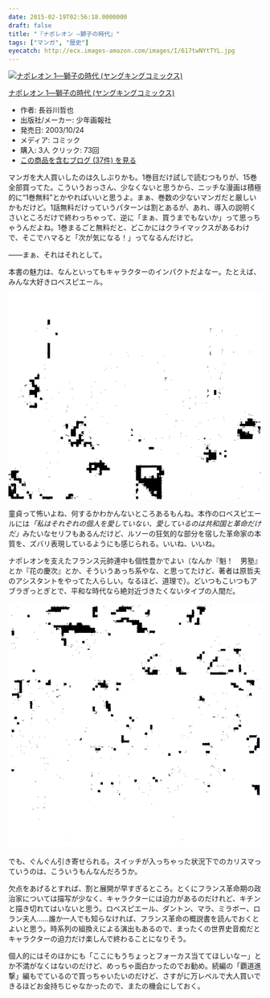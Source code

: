 ```yaml
---
date: 2015-02-19T02:56:18.0000000
draft: false
title: "『ナポレオン ―獅子の時代』"
tags: ["マンガ", "歴史"]
eyecatch: http://ecx.images-amazon.com/images/I/617twNYtTYL.jpg
---
```

<p><div class="hatena-asin-detail"><a href="http://www.amazon.co.jp/exec/obidos/ASIN/4785923660/bestylesnet-22/"><img src="http://ecx.images-amazon.com/images/I/617twNYtTYL._SL160_.jpg" class="hatena-asin-detail-image" alt="ナポレオン 1―獅子の時代 (ヤングキングコミックス)" title="ナポレオン 1―獅子の時代 (ヤングキングコミックス)"></a><div class="hatena-asin-detail-info"><p class="hatena-asin-detail-title"><a href="http://www.amazon.co.jp/exec/obidos/ASIN/4785923660/bestylesnet-22/">ナポレオン 1―獅子の時代 (ヤングキングコミックス)</a></p><ul><li><span class="hatena-asin-detail-label">作者:</span> 長谷川哲也</li><li><span class="hatena-asin-detail-label">出版社/メーカー:</span> 少年画報社</li><li><span class="hatena-asin-detail-label">発売日:</span> 2003/10/24</li><li><span class="hatena-asin-detail-label">メディア:</span> コミック</li><li><span class="hatena-asin-detail-label">購入</span>: 3人 <span class="hatena-asin-detail-label">クリック</span>: 73回</li><li><a href="http://d.hatena.ne.jp/asin/4785923660/bestylesnet-22" target="_blank">この商品を含むブログ (37件) を見る</a></li></ul></div><div class="hatena-asin-detail-foot"></div></div></p><p>マンガを大人買いしたのは久しぶりかも。1巻目だけ試しで読むつもりが、15巻全部買ってた。こういうおっさん、少なくないと思うから、ニッチな漫画は積極的に“1巻無料”とかやればいいと思うよ。まぁ、巻数の少ないマンガだと厳しいかもだけど。1話無料だけっていうパターンは割とあるが、あれ、導入の説明くさいところだけで終わっちゃって、逆に「まぁ、買うまでもないか」って思っちゃうんだよね。1巻まるごと無料だと、どこかにはクライマックスがあるわけで、そこでハマると「次が気になる！」ってなるんだけど。</p><p>――まぁ、それはそれとして。</p><p>本書の魅力は、なんといってもキャラクターのインパクトだよなー。たとえば、みんな大好きロベスピエール。</p><p><span itemscope itemtype="http://schema.org/Photograph"><img src="20150219023734.png" alt="f:id:daruyanagi:20150219023734p:plain" title="f:id:daruyanagi:20150219023734p:plain" class="hatena-fotolife" itemprop="image"></span></p><p>童貞って怖いよね、何するかわかんないところあるもんね。本作のロベスピエールには<i>「私はそれぞれの個人を愛していない、愛しているのは共和国と革命だけだ」</i>みたいなセリフもあるんだけど、ルソーの狂気的な部分を宿した革命家の本質を、ズバリ表現しているようにも感じられる。いいね、いいね。</p><p>ナポレオンを支えたフランス元帥連中も個性豊かでよい（なんか『魁！　男塾』とか『花の慶次』とか、そういうあっち系やな、と思ってたけど、著者は原哲夫のアシスタントをやってた人らしい。なるほど、道理で）。どいつもこいつもアブラぎっとぎとで、平和な時代なら絶対近づきたくないタイプの人間だ。</p><p><span itemscope itemtype="http://schema.org/Photograph"><img src="20150219024211.png" alt="f:id:daruyanagi:20150219024211p:plain" title="f:id:daruyanagi:20150219024211p:plain" class="hatena-fotolife" itemprop="image"></span></p><p>でも、ぐんぐん引き寄せられる。スイッチが入っちゃった状況下でのカリスマっていうのは、こういうもんなんだろうか。</p><p>欠点をあげるとすれば、割と展開が早すぎるところ。とくにフランス革命期の政治家については描写が少なく、キャラクターには迫力があるのだけれど、キチンと描き切れてはいないと思う。ロベスピエール、ダントン、マラ、ミラボー、ロラン夫人……誰か一人でも知らなければ、フランス革命の概説書を読んでおくとよいと思う。時系列の組換えによる演出もあるので、まったくの世界史音痴だとキャラクターの迫力だけ楽しんで終わることになりそう。</p><p>個人的にはそのほかにも「ここにもうちょっとフォーカス当ててほしいなー」とか不満がなくはないのだけど、めっちゃ面白かったのでお勧め。続編の「覇道進撃」編もでているので買っちゃいたいのだけど、さすがに万レベルで大人買いできるほどお金持ちじゃなかったので、またの機会にしておく。</p>
